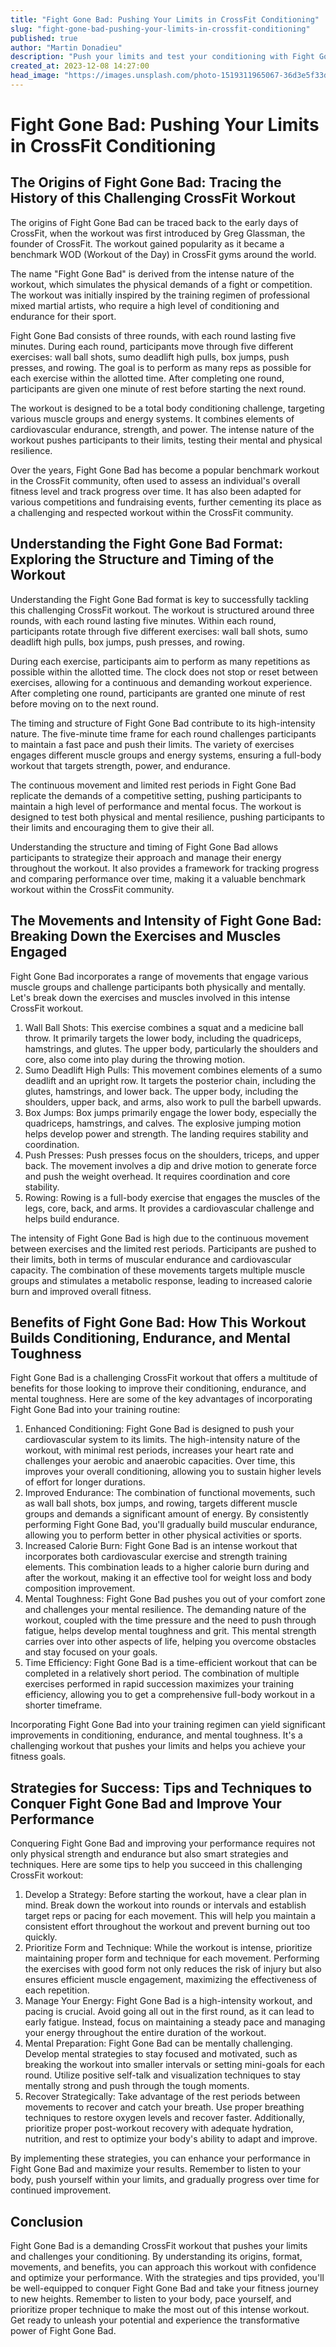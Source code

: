 ```yaml
---
title: "Fight Gone Bad: Pushing Your Limits in CrossFit Conditioning"
slug: "fight-gone-bad-pushing-your-limits-in-crossfit-conditioning"
published: true
author: "Martin Donadieu"
description: "Push your limits and test your conditioning with Fight Gone Bad, a challenging CrossFit workout. Discover its origins, format, movements, benefits, and strategies for success in this comprehensive guide."
created_at: 2023-12-08 14:27:00
head_image: "https://images.unsplash.com/photo-1519311965067-36d3e5f33d39?ixlib=rb-4.0.3&q=85&fm=jpg&crop=entropy&cs=srgb&w=1200"
---
```


# Fight Gone Bad: Pushing Your Limits in CrossFit Conditioning

## The Origins of Fight Gone Bad: Tracing the History of this Challenging CrossFit Workout

The origins of Fight Gone Bad can be traced back to the early days of CrossFit, when the workout was first introduced by Greg Glassman, the founder of CrossFit. The workout gained popularity as it became a benchmark WOD (Workout of the Day) in CrossFit gyms around the world.

The name "Fight Gone Bad" is derived from the intense nature of the workout, which simulates the physical demands of a fight or competition. The workout was initially inspired by the training regimen of professional mixed martial artists, who require a high level of conditioning and endurance for their sport.

Fight Gone Bad consists of three rounds, with each round lasting five minutes. During each round, participants move through five different exercises: wall ball shots, sumo deadlift high pulls, box jumps, push presses, and rowing. The goal is to perform as many reps as possible for each exercise within the allotted time. After completing one round, participants are given one minute of rest before starting the next round.

The workout is designed to be a total body conditioning challenge, targeting various muscle groups and energy systems. It combines elements of cardiovascular endurance, strength, and power. The intense nature of the workout pushes participants to their limits, testing their mental and physical resilience.

Over the years, Fight Gone Bad has become a popular benchmark workout in the CrossFit community, often used to assess an individual's overall fitness level and track progress over time. It has also been adapted for various competitions and fundraising events, further cementing its place as a challenging and respected workout within the CrossFit community.

## Understanding the Fight Gone Bad Format: Exploring the Structure and Timing of the Workout

Understanding the Fight Gone Bad format is key to successfully tackling this challenging CrossFit workout. The workout is structured around three rounds, with each round lasting five minutes. Within each round, participants rotate through five different exercises: wall ball shots, sumo deadlift high pulls, box jumps, push presses, and rowing.

During each exercise, participants aim to perform as many repetitions as possible within the allotted time. The clock does not stop or reset between exercises, allowing for a continuous and demanding workout experience. After completing one round, participants are granted one minute of rest before moving on to the next round.

The timing and structure of Fight Gone Bad contribute to its high-intensity nature. The five-minute time frame for each round challenges participants to maintain a fast pace and push their limits. The variety of exercises engages different muscle groups and energy systems, ensuring a full-body workout that targets strength, power, and endurance.

The continuous movement and limited rest periods in Fight Gone Bad replicate the demands of a competitive setting, pushing participants to maintain a high level of performance and mental focus. The workout is designed to test both physical and mental resilience, pushing participants to their limits and encouraging them to give their all.

Understanding the structure and timing of Fight Gone Bad allows participants to strategize their approach and manage their energy throughout the workout. It also provides a framework for tracking progress and comparing performance over time, making it a valuable benchmark workout within the CrossFit community.

## The Movements and Intensity of Fight Gone Bad: Breaking Down the Exercises and Muscles Engaged

Fight Gone Bad incorporates a range of movements that engage various muscle groups and challenge participants both physically and mentally. Let's break down the exercises and muscles involved in this intense CrossFit workout.

1. Wall Ball Shots: This exercise combines a squat and a medicine ball throw. It primarily targets the lower body, including the quadriceps, hamstrings, and glutes. The upper body, particularly the shoulders and core, also come into play during the throwing motion.
2. Sumo Deadlift High Pulls: This movement combines elements of a sumo deadlift and an upright row. It targets the posterior chain, including the glutes, hamstrings, and lower back. The upper body, including the shoulders, upper back, and arms, also work to pull the barbell upwards.
3. Box Jumps: Box jumps primarily engage the lower body, especially the quadriceps, hamstrings, and calves. The explosive jumping motion helps develop power and strength. The landing requires stability and coordination.
4. Push Presses: Push presses focus on the shoulders, triceps, and upper back. The movement involves a dip and drive motion to generate force and push the weight overhead. It requires coordination and core stability.
5. Rowing: Rowing is a full-body exercise that engages the muscles of the legs, core, back, and arms. It provides a cardiovascular challenge and helps build endurance.

The intensity of Fight Gone Bad is high due to the continuous movement between exercises and the limited rest periods. Participants are pushed to their limits, both in terms of muscular endurance and cardiovascular capacity. The combination of these movements targets multiple muscle groups and stimulates a metabolic response, leading to increased calorie burn and improved overall fitness.

## Benefits of Fight Gone Bad: How This Workout Builds Conditioning, Endurance, and Mental Toughness

Fight Gone Bad is a challenging CrossFit workout that offers a multitude of benefits for those looking to improve their conditioning, endurance, and mental toughness. Here are some of the key advantages of incorporating Fight Gone Bad into your training routine:

1. Enhanced Conditioning: Fight Gone Bad is designed to push your cardiovascular system to its limits. The high-intensity nature of the workout, with minimal rest periods, increases your heart rate and challenges your aerobic and anaerobic capacities. Over time, this improves your overall conditioning, allowing you to sustain higher levels of effort for longer durations.
2. Improved Endurance: The combination of functional movements, such as wall ball shots, box jumps, and rowing, targets different muscle groups and demands a significant amount of energy. By consistently performing Fight Gone Bad, you'll gradually build muscular endurance, allowing you to perform better in other physical activities or sports.
3. Increased Calorie Burn: Fight Gone Bad is an intense workout that incorporates both cardiovascular exercise and strength training elements. This combination leads to a higher calorie burn during and after the workout, making it an effective tool for weight loss and body composition improvement.
4. Mental Toughness: Fight Gone Bad pushes you out of your comfort zone and challenges your mental resilience. The demanding nature of the workout, coupled with the time pressure and the need to push through fatigue, helps develop mental toughness and grit. This mental strength carries over into other aspects of life, helping you overcome obstacles and stay focused on your goals.
5. Time Efficiency: Fight Gone Bad is a time-efficient workout that can be completed in a relatively short period. The combination of multiple exercises performed in rapid succession maximizes your training efficiency, allowing you to get a comprehensive full-body workout in a shorter timeframe.

Incorporating Fight Gone Bad into your training regimen can yield significant improvements in conditioning, endurance, and mental toughness. It's a challenging workout that pushes your limits and helps you achieve your fitness goals.

## Strategies for Success: Tips and Techniques to Conquer Fight Gone Bad and Improve Your Performance

Conquering Fight Gone Bad and improving your performance requires not only physical strength and endurance but also smart strategies and techniques. Here are some tips to help you succeed in this challenging CrossFit workout:

1. Develop a Strategy: Before starting the workout, have a clear plan in mind. Break down the workout into rounds or intervals and establish target reps or pacing for each movement. This will help you maintain a consistent effort throughout the workout and prevent burning out too quickly.
2. Prioritize Form and Technique: While the workout is intense, prioritize maintaining proper form and technique for each movement. Performing the exercises with good form not only reduces the risk of injury but also ensures efficient muscle engagement, maximizing the effectiveness of each repetition.
3. Manage Your Energy: Fight Gone Bad is a high-intensity workout, and pacing is crucial. Avoid going all out in the first round, as it can lead to early fatigue. Instead, focus on maintaining a steady pace and managing your energy throughout the entire duration of the workout.
4. Mental Preparation: Fight Gone Bad can be mentally challenging. Develop mental strategies to stay focused and motivated, such as breaking the workout into smaller intervals or setting mini-goals for each round. Utilize positive self-talk and visualization techniques to stay mentally strong and push through the tough moments.
5. Recover Strategically: Take advantage of the rest periods between movements to recover and catch your breath. Use proper breathing techniques to restore oxygen levels and recover faster. Additionally, prioritize proper post-workout recovery with adequate hydration, nutrition, and rest to optimize your body's ability to adapt and improve.

By implementing these strategies, you can enhance your performance in Fight Gone Bad and maximize your results. Remember to listen to your body, push yourself within your limits, and gradually progress over time for continued improvement.

## Conclusion

Fight Gone Bad is a demanding CrossFit workout that pushes your limits and challenges your conditioning. By understanding its origins, format, movements, and benefits, you can approach this workout with confidence and optimize your performance. With the strategies and tips provided, you'll be well-equipped to conquer Fight Gone Bad and take your fitness journey to new heights. Remember to listen to your body, pace yourself, and prioritize proper technique to make the most out of this intense workout. Get ready to unleash your potential and experience the transformative power of Fight Gone Bad.